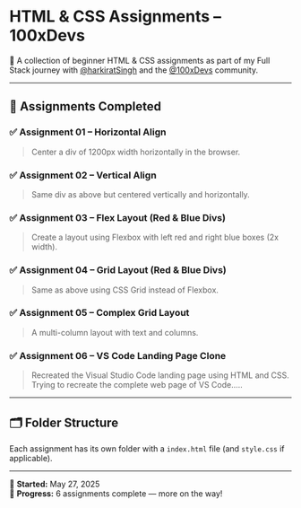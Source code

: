 # HTML & CSS Assignments – 100xDevs

🧠 A collection of beginner HTML & CSS assignments as part of my Full Stack journey with [@harkiratSingh](https://x.com/kirat_tw) and the [@100xDevs](https://x.com/100xDevs) community.

---

## 📁 Assignments Completed

### ✅ Assignment 01 – Horizontal Align
> Center a div of 1200px width horizontally in the browser.

### ✅ Assignment 02 – Vertical Align
> Same div as above but centered vertically and horizontally.

### ✅ Assignment 03 – Flex Layout (Red & Blue Divs)
> Create a layout using Flexbox with left red and right blue boxes (2x width).

### ✅ Assignment 04 – Grid Layout (Red & Blue Divs)
> Same as above using CSS Grid instead of Flexbox.

### ✅ Assignment 05 – Complex Grid Layout
> A multi-column layout with text and columns.

### ✅ Assignment 06 – VS Code Landing Page Clone
> Recreated the Visual Studio Code landing page using HTML and CSS.
> Trying to recreate the complete web page of VS Code.....

---

## 🗂️ Folder Structure

Each assignment has its own folder with a `index.html` file (and `style.css` if applicable).

---

📅 **Started:** May 27, 2025  
📌 **Progress:** 6 assignments complete — more on the way!
